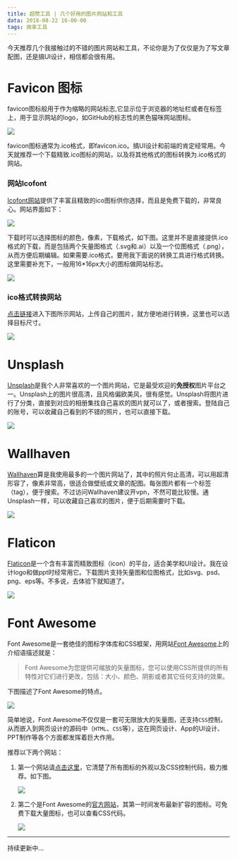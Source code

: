 ```yaml
---
title: 超赞工具 | 几个好用的图片网站和工具
data: 2018-08-22 10-00-00
tags: 效率工具
---
```


今天推荐几个我接触过的不错的图片网站和工具，不论你是为了仅仅是为了写文章配图，还是搞UI设计，相信都会很有用。

# Favicon 图标

favicon图标般用于作为缩略的网站标志,它显示位于浏览器的地址栏或者在标签上，用于显示网站的logo，如GitHub的标志性的黑色猫咪网站图标。

![](https://tva1.sinaimg.cn/large/0082zybpgy1gc7i0oj6x3j306u015aa2.jpg)

favicon图标通常为.ico格式，即favicon.ico。搞UI设计和前端的肯定经常用。今天就推荐一个下载精致.ico图标的网站，以及将其他格式的图标转换为.ico格式的网站。

### 网站Icofont

[Icofont网站](http://www.iconfont.cn/)提供了丰富且精致的ico图标供你选择，而且是免费下载的，非常良心。网站界面如下：

![](https://tva1.sinaimg.cn/large/0082zybpgy1gc7i0yeidij313q0kuq88.jpg)

下载时可以选择图标的颜色，像素，下载格式，如下图。这里并不是直接提供.ico格式的下载，而是包括两个矢量图格式（.svg和.ai）以及一个位图格式（.png），从而方便后期编辑。如果需要.ico格式，要用我下面说的转换工具进行格式转换。这里需要补充下，一般用16*16px大小的图标做网站标志。

![](https://tva1.sinaimg.cn/large/0082zybpgy1gc7i12kapbj30p90higmj.jpg)

### ico格式转换网站

[点击链接](http://www.bitbug.net/)进入下图所示网站，上传自己的图片，就方便地进行转换，这里也可以选择目标尺寸。

![](https://tva1.sinaimg.cn/large/0082zybpgy1gc7i111npcj313z0mc0y8.jpg)

# Unsplash

[Unsplash](https://unsplash.com/)是我个人非常喜欢的一个图片网站，它是最受欢迎的**免授权**图片平台之一。Unsplash上的图片很高清，且风格偏欧美风，很有感觉。Unsplash将图片进行了分类，直接到对应的相册集找自己喜欢的图片就可以了，或者搜索。登陆自己的账号，可以收藏自己看到的不错的照片，也可以直接下载。

![](https://tva1.sinaimg.cn/large/0082zybpgy1gc7i0xb3baj313q0kuq88.jpg)

# Wallhaven

[Wallhaven](https://alpha.wallhaven.cc/)算是我使用最多的一个图片网站了，其中的照片何止高清，可以用超清形容了，像素非常高，很适合做壁纸或文章的配图。每张图片都有一个标签（tag），便于搜索。不过访问Wallhaven建议开vpn，不然可能比较慢。通Unsplash一样，可以收藏自己喜欢的图片，便于后期需要时下载。

![](https://tva1.sinaimg.cn/large/0082zybpgy1gc7i13ygzpj30w706m403.jpg)

# Flaticon

[Flaticon](https://www.flaticon.com/)是一个含有丰富而精致图标（icon）的平台，适合美学和UI设计。我在设计logo和做ppt时经常用它。下载图片支持矢量图和位图格式，比如svg、psd、png、eps等。不多说，去体验下就知道了。

![](https://tva1.sinaimg.cn/large/0082zybpgy1gc7i0ytqelj313y0lf0ve.jpg)

# Font Awesome

Font Awesome是一套绝佳的图标字体库和CSS框架，用网站[Font Awesome](http://fontawesome.dashgame.com)上的介绍语描述就是：

>Font Awesome为您提供可缩放的矢量图标，您可以使用CSS所提供的所有特性对它们进行更改，包括：大小、颜色、阴影或者其它任何支持的效果。

下图描述了Font Awesome的特点。

![](https://tva1.sinaimg.cn/large/0082zybpgy1gc7i13io3pj30w706m403.jpg)

简单地说，Font Awesome不仅仅是一套可无限放大的矢量图，还支持`CSS`控制，从而嵌入到网页设计的源码中（`HTML`、`CSS`等），这在网页设计、App的UI设计、PPT制作等各个方面都发挥着巨大作用。

推荐以下两个网站：

1. 第一个网站请[点击这里](http://fontawesome.dashgame.com)，它清楚了所有图标的外观以及CSS控制代码，极力推荐。如下图。

   ![](https://tva1.sinaimg.cn/large/0082zybpgy1gc7i10f358j313z0n677m.jpg)


2. 第二个是Font Awesome的[官方网站](https://fontawesome.com/icons?d=gallery&m=free)，其第一时间发布最新扩容的图标。可免费下载大量图标，也可以查看CSS代码。

   ![](https://tva1.sinaimg.cn/large/0082zybpgy1gc7i11s5nej30lq0klq6i.jpg)

-----

持续更新中...